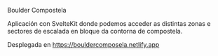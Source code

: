 Boulder Compostela

Aplicación con SvelteKit donde podemos acceder as distintas zonas e sectores de escalada en bloque da contorna de compostela.

Desplegada en https://bouldercomposela.netlify.app

